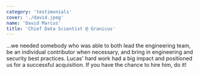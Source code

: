 ```yaml
---
category: 'testimonials'
cover: './david.jpeg'
name: 'David Marcus'
title: 'Chief Data Scientist @ Granicus'
---
```


...we needed somebody who was able to both lead the engineering team, be an individual contributor when necessary, and bring in engineering and security best practices. Lucas' hard work had a big impact and positioned us for a successful acquisition. If you have the chance to hire him, do it!

